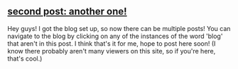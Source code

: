 ## [second post: another one!](https://eashwar.github.io/posts/post2.html)

Hey guys! I got the blog set up, so now there can be multiple posts! You can navigate to the blog by clicking on any of the instances of the word 'blog' that aren't in this post. I think that's it for me, hope to post here soon!
(I know there probably aren't many viewers on this site, so if you're here, that's cool.)